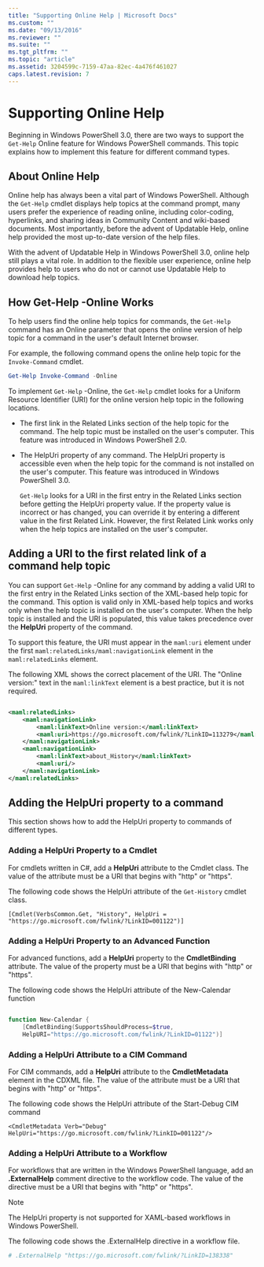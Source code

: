 ```yaml
---
title: "Supporting Online Help | Microsoft Docs"
ms.custom: ""
ms.date: "09/13/2016"
ms.reviewer: ""
ms.suite: ""
ms.tgt_pltfrm: ""
ms.topic: "article"
ms.assetid: 3204599c-7159-47aa-82ec-4a476f461027
caps.latest.revision: 7
---
```

# Supporting Online Help

Beginning in Windows PowerShell 3.0, there are two ways to support the `Get-Help` Online feature for Windows PowerShell commands. This topic explains how to implement this feature for different command types.

## About Online Help

Online help has always been a vital part of Windows PowerShell. Although the `Get-Help` cmdlet displays help topics at the command prompt, many users prefer the experience of reading online, including color-coding, hyperlinks, and sharing ideas in Community Content and wiki-based documents. Most importantly, before the advent of Updatable Help, online help provided the most up-to-date version of the help files.

With the advent of Updatable Help in Windows PowerShell 3.0, online help still plays a vital role. In addition to the flexible user experience, online help provides help to users who do not or cannot use Updatable Help to download help topics.

## How Get-Help -Online Works

To help users find the online help topics for commands, the `Get-Help` command has an Online parameter that opens the online version of help topic for a command in the user's default Internet browser.

For example, the following command opens the online help topic for the `Invoke-Command` cmdlet.

```powershell
Get-Help Invoke-Command -Online
```

To implement `Get-Help` -Online, the `Get-Help` cmdlet looks for a Uniform Resource Identifier (URI) for the online version help topic in the following locations.

- The first link in the Related Links section of the help topic for the command. The help topic must be installed on the user's computer. This feature was introduced in Windows PowerShell 2.0.

- The HelpUri property of any command. The HelpUri property is accessible even when the help topic for the command is not installed on the user's computer. This feature was introduced in Windows PowerShell 3.0.

  `Get-Help` looks for a URI in the first entry in the Related Links section before getting the HelpUri property value. If the property value is incorrect or has changed, you can override it by entering a different value in the first Related Link. However, the first Related Link works only when the help topics are installed on the user's computer.

## Adding a URI to the first related link of a command help topic

You can support `Get-Help` -Online for any command by adding a valid URI to the first entry in the Related Links section of the XML-based help topic for the command. This option is valid only in XML-based help topics and works only when the help topic is installed on the user's computer. When the help topic is installed and the URI is populated, this value takes precedence over the **HelpUri** property of the command.

To support this feature, the URI must appear in the `maml:uri` element under the first `maml:relatedLinks/maml:navigationLink` element in the `maml:relatedLinks` element.

The following XML shows the correct placement of the URI. The "Online version:" text in the `maml:linkText` element is a best practice, but it is not required.

```xml

<maml:relatedLinks>
    <maml:navigationLink>
        <maml:linkText>Online version:</maml:linkText>
        <maml:uri>https://go.microsoft.com/fwlink/?LinkID=113279</maml:uri>
    </maml:navigationLink>
    <maml:navigationLink>
        <maml:linkText>about_History</maml:linkText>
        <maml:uri/>
    </maml:navigationLink>
</maml:relatedLinks>
```

## Adding the HelpUri property to a command

This section shows how to add the HelpUri property to commands of different types.

### Adding a HelpUri Property to a Cmdlet

For cmdlets written in C#, add a **HelpUri** attribute to the Cmdlet class. The value of the attribute must be a URI that begins with "http" or "https".

The following code shows the HelpUri attribute of the `Get-History` cmdlet class.

```
[Cmdlet(VerbsCommon.Get, "History", HelpUri = "https://go.microsoft.com/fwlink/?LinkID=001122")]
```

### Adding a HelpUri Property to an Advanced Function

For advanced functions, add a **HelpUri** property to the **CmdletBinding** attribute. The value of the property must be a URI that begins with "http" or "https".

The following code shows the HelpUri attribute of the New-Calendar function

```powershell

function New-Calendar {
    [CmdletBinding(SupportsShouldProcess=$true,
    HelpURI="https://go.microsoft.com/fwlink/?LinkID=01122")]
```

### Adding a HelpUri Attribute to a CIM Command

For CIM commands, add a **HelpUri** attribute to the **CmdletMetadata** element in the CDXML file. The value of the attribute must be a URI that begins with "http" or "https".

The following code shows the HelpUri attribute of the Start-Debug CIM command

```
<CmdletMetadata Verb="Debug" HelpUri="https://go.microsoft.com/fwlink/?LinkID=001122"/>
```

### Adding a HelpUri Attribute to a Workflow

For workflows that are written in the Windows PowerShell language, add an **.ExternalHelp** comment directive to the workflow code. The value of the directive must be a URI that begins with "http" or "https".

> [!NOTE]
> The HelpUri property is not supported for XAML-based workflows in Windows PowerShell.

The following code shows the .ExternalHelp directive in a workflow file.

```powershell
# .ExternalHelp "https://go.microsoft.com/fwlink/?LinkID=138338"
```
